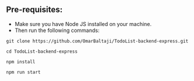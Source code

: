 ## Pre-requisites:
- Make sure you have Node JS installed on your machine.<br>
- Then run the following commands:

```
git clone https://github.com/OmarBaltaji/TodoList-backend-express.git
```
```
cd TodoList-backend-express
```
```
npm install
```
```
npm run start
```
